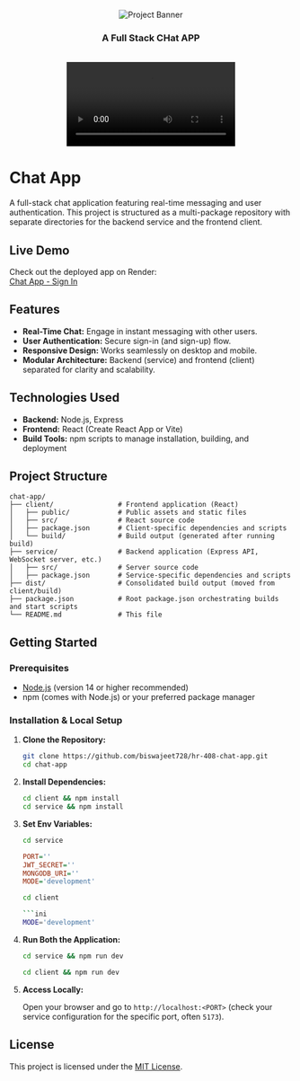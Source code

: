 <div align="center">
  <br />
    <img src="https://github.com/user-attachments/assets/80af65ca-c4a3-42a6-943e-4ef96316a7a1" alt="Project Banner">
  <br />

  <h3 align="center">A Full Stack CHat APP</h3>

</div>

<div align="center">
  <br />
    <video src="https://github.com/user-attachments/assets/ffd941fa-942e-4b79-bf81-cdea923c0e0c" alt="Project Video">
  <br />

  <h3 align="center">Demo</h3>

</div>

# Chat App

A full-stack chat application featuring real-time messaging and user authentication. This project is structured as a multi-package repository with separate directories for the backend service and the frontend client.

## Live Demo

Check out the deployed app on Render:\
[Chat App - Sign In](https://hr-408-chat-app.onrender.com)

## Features

- **Real-Time Chat:** Engage in instant messaging with other users.
- **User Authentication:** Secure sign-in (and sign-up) flow.
- **Responsive Design:** Works seamlessly on desktop and mobile.
- **Modular Architecture:** Backend (service) and frontend (client) separated for clarity and scalability.

## Technologies Used

- **Backend:** Node.js, Express
- **Frontend:** React (Create React App or Vite)
- **Build Tools:** npm scripts to manage installation, building, and deployment

## Project Structure

```plaintext
chat-app/
├── client/                # Frontend application (React)
│   ├── public/            # Public assets and static files
│   ├── src/               # React source code
│   ├── package.json       # Client-specific dependencies and scripts
│   └── build/             # Build output (generated after running build)
├── service/               # Backend application (Express API, WebSocket server, etc.)
│   ├── src/               # Server source code
│   ├── package.json       # Service-specific dependencies and scripts
├── dist/                  # Consolidated build output (moved from client/build)
├── package.json           # Root package.json orchestrating builds and start scripts
└── README.md              # This file
```

## Getting Started

### Prerequisites

- [Node.js](https://nodejs.org/) (version 14 or higher recommended)
- npm (comes with Node.js) or your preferred package manager

### Installation & Local Setup

1. **Clone the Repository:**

   ```bash
   git clone https://github.com/biswajeet728/hr-408-chat-app.git
   cd chat-app
   ```

2. **Install Dependencies:**

   ```bash
   cd client && npm install
   cd service && npm install
   ```

3. **Set Env Variables:**

   ```bash
   cd service
   ```

   ```ini
   PORT=''
   JWT_SECRET=''
   MONGODB_URI=''
   MODE='development'
   ```

   ````bash
   cd client

   ```ini
   MODE='development'
   ````

4. **Run Both the Application:**

   ```bash
   cd service && npm run dev
   ```

   ```bash
   cd client && npm run dev
   ```

5. **Access Locally:**

   Open your browser and go to `http://localhost:<PORT>` (check your service configuration for the specific port, often `5173`).

## License

This project is licensed under the [MIT License](LICENSE).

